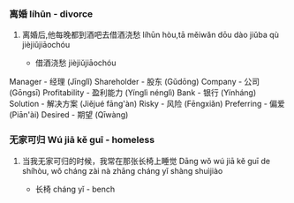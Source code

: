 ### 离婚 líhūn - divorce

1. 离婚后,他每晚都到酒吧去借酒浇愁
líhūn hòu,tā měiwǎn dōu dào jiǔba qù jièjiǔjiāochóu

    - 借酒浇愁 jièjiǔjiāochóu

Manager - 经理 (Jīnglǐ)
Shareholder - 股东 (Gǔdōng)
Company - 公司 (Gōngsī)
Profitability - 盈利能力 (Yínglì nénglì)
Bank - 银行 (Yínháng)
Solution - 解决方案 (Jiějué fāng'àn)
Risky - 风险 (Fēngxiǎn)
Preferring - 偏爱 (Piān'ài)
Desired - 期望 (Qīwàng)

### 无家可归 Wú jiā kě guī - homeless

1. 当我无家可归的时候，我常在那张长椅上睡觉
Dāng wǒ wú jiā kě guī de shíhòu, wǒ cháng zài nà zhāng cháng yǐ shàng shuìjiào

    - 长椅 cháng yǐ - bench
